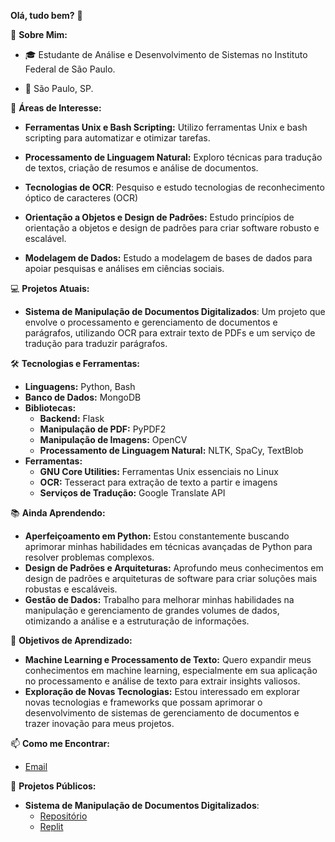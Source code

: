 **Olá, tudo bem?** 👋

📜 **Sobre Mim:**

- 🎓 Estudante de Análise e Desenvolvimento de Sistemas no Instituto Federal de São Paulo.

- 📌 São Paulo, SP. 

🔭 **Áreas de Interesse:**

- **Ferramentas Unix e Bash Scripting:** Utilizo ferramentas Unix e bash scripting para automatizar e otimizar tarefas.

- **Processamento de Linguagem Natural:** Exploro técnicas para tradução de textos, criação de resumos e análise de documentos.

- **Tecnologias de OCR**: Pesquiso e estudo tecnologias de reconhecimento óptico de caracteres (OCR)

- **Orientação a Objetos e Design de Padrões:** Estudo princípios de orientação a objetos e design de padrões para criar software robusto e escalável.

- **Modelagem de Dados:** Estudo a modelagem de bases de dados para apoiar pesquisas e análises em ciências sociais.


💻 **Projetos Atuais:**

- **Sistema de Manipulação de Documentos Digitalizados**: Um projeto que envolve o processamento e gerenciamento de documentos e parágrafos, utilizando OCR para extrair texto de PDFs e um serviço de tradução para traduzir parágrafos. 

🛠️ **Tecnologias e Ferramentas:**

- **Linguagens:** Python, Bash
- **Banco de Dados:** MongoDB
- **Bibliotecas:**
    - **Backend:** Flask
    - **Manipulação de PDF:** PyPDF2
    - **Manipulação de Imagens:** OpenCV
    - **Processamento de Linguagem Natural:** NLTK, SpaCy, TextBlob
- **Ferramentas:**
    - **GNU Core Utilities:** Ferramentas Unix essenciais no Linux
    - **OCR:** Tesseract para extração de texto a partir e imagens
    - **Serviços de Tradução:** Google Translate API


📚 **Ainda Aprendendo:**

- **Aperfeiçoamento em Python:** Estou constantemente buscando aprimorar minhas habilidades em técnicas avançadas de Python para resolver problemas complexos.
- **Design de Padrões e Arquiteturas:** Aprofundo meus conhecimentos em design de padrões e arquiteturas de software para criar soluções mais robustas e escaláveis.
- **Gestão de Dados:** Trabalho para melhorar minhas habilidades na manipulação e gerenciamento de grandes volumes de dados, otimizando a análise e a estruturação de informações.

🌱 **Objetivos de Aprendizado:**

- **Machine Learning e Processamento de Texto:** Quero expandir meus conhecimentos em machine learning, especialmente em sua aplicação no processamento e análise de texto para extrair insights valiosos.
- **Exploração de Novas Tecnologias:** Estou interessado em explorar novas tecnologias e frameworks que possam aprimorar o desenvolvimento de sistemas de gerenciamento de documentos e trazer inovação para meus projetos.


📫 **Como me Encontrar:**

- [Email](mailto:mackandalls@gmail.com)

📜 **Projetos Públicos:**

- **Sistema de Manipulação de Documentos Digitalizados**: 
    - [Repositório](https://github.com/rib-thiago/projeto_tcc)
    - [Replit](https://replit.com/@ribthiago/projetotcc)
